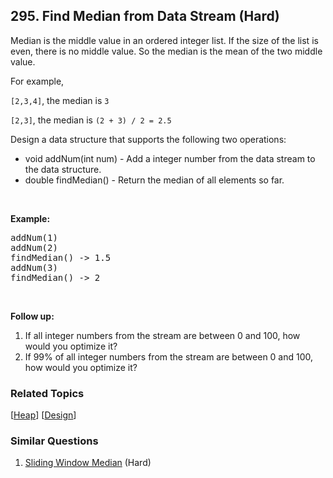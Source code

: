 <!--|This file generated by command(leetcode description); DO NOT EDIT.    |-->
<!--+----------------------------------------------------------------------+-->
<!--|@author    Openset <openset.wang@gmail.com>                           |-->
<!--|@link      https://github.com/openset                                 |-->
<!--|@home      https://github.com/openset/leetcode                        |-->
<!--+----------------------------------------------------------------------+-->

## 295. Find Median from Data Stream (Hard)

<p>Median is the middle value in an ordered integer list. If the size of the list is even, there is no middle value. So the median is the mean of the two middle value.</p>
For example,

<p><code>[2,3,4]</code>, the median is <code>3</code></p>

<p><code>[2,3]</code>, the median is <code>(2 + 3) / 2 = 2.5</code></p>

<p>Design a data structure that supports the following two operations:</p>

<ul>
	<li>void addNum(int num) - Add a integer number from the data stream to the data structure.</li>
	<li>double findMedian() - Return the median of all elements so far.</li>
</ul>

<p>&nbsp;</p>

<p><strong>Example:</strong></p>

<pre>
addNum(1)
addNum(2)
findMedian() -&gt; 1.5
addNum(3) 
findMedian() -&gt; 2
</pre>

<p>&nbsp;</p>

<p><strong>Follow up:</strong></p>

<ol>
	<li>If all integer numbers from the stream are between 0&nbsp;and 100, how would you optimize it?</li>
	<li>If 99% of all integer numbers from the stream are between 0 and 100, how would you optimize it?</li>
</ol>

### Related Topics
  [[Heap](https://github.com/openset/leetcode/tree/master/tag/heap/README.md)]
  [[Design](https://github.com/openset/leetcode/tree/master/tag/design/README.md)]

### Similar Questions
  1. [Sliding Window Median](https://github.com/openset/leetcode/tree/master/problems/sliding-window-median) (Hard)

